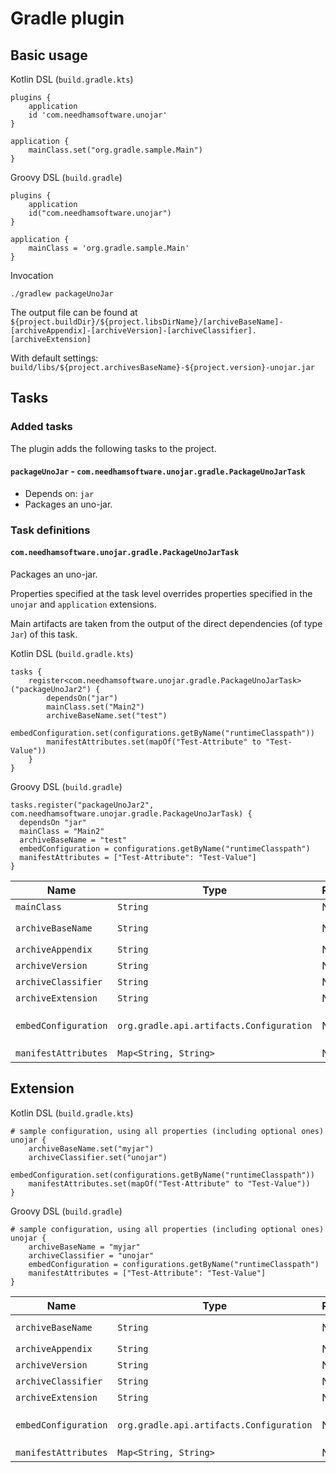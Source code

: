 # Gradle plugin

## Basic usage

Kotlin DSL (`build.gradle.kts`)
```
plugins {
    application
    id 'com.needhamsoftware.unojar'
}

application {
    mainClass.set("org.gradle.sample.Main")
}
```

Groovy DSL (`build.gradle`)
```
plugins {
    application
    id("com.needhamsoftware.unojar")
}

application {
    mainClass = 'org.gradle.sample.Main'
}
```

Invocation
```
./gradlew packageUnoJar
```

The output file can be found at `${project.buildDir}/${project.libsDirName}/[archiveBaseName]-[archiveAppendix]-[archiveVersion]-[archiveClassifier].[archiveExtension]`

With default settings: `build/libs/${project.archivesBaseName}-${project.version}-unojar.jar`

## Tasks

### Added tasks

The plugin adds the following tasks to the project.

#### `packageUnoJar` - `com.needhamsoftware.unojar.gradle.PackageUnoJarTask`

* Depends on: `jar`
* Packages an uno-jar.

### Task definitions

#### `com.needhamsoftware.unojar.gradle.PackageUnoJarTask`

Packages an uno-jar.

Properties specified at the task level overrides properties specified in the `unojar` and `application` extensions.

Main artifacts are taken from the output of the direct dependencies (of type `Jar`) of this task.

Kotlin DSL (`build.gradle.kts`)
```
tasks {
    register<com.needhamsoftware.unojar.gradle.PackageUnoJarTask>("packageUnoJar2") {
        dependsOn("jar")
        mainClass.set("Main2")
        archiveBaseName.set("test")
        embedConfiguration.set(configurations.getByName("runtimeClasspath"))
        manifestAttributes.set(mapOf("Test-Attribute" to "Test-Value"))
    }
}
```

Groovy DSL (`build.gradle`)
```
tasks.register("packageUnoJar2", com.needhamsoftware.unojar.gradle.PackageUnoJarTask) {
  dependsOn "jar"
  mainClass = "Main2"
  archiveBaseName = "test"
  embedConfiguration = configurations.getByName("runtimeClasspath")
  manifestAttributes = ["Test-Attribute": "Test-Value"]
}
```


| Name | Type | Required | Description |
| --- | --- | --- | --- |
| `mainClass` | `String` | No | Main class name. | 
| `archiveBaseName` | `String` | No | Archive base name. Default: `project.archivesBaseName` |
| `archiveAppendix` | `String` | No | Archive appendix. |
| `archiveVersion` | `String` | No | Archive version. Default: `project.version` |
| `archiveClassifier` | `String` | No | Archive classifier. Default: `"unojar"` |
| `archiveExtension` | `String` | No | Archive extension. Default: `"jar"` |
| `embedConfiguration` | `org.gradle.api.artifacts.Configuration` | No | Embed configuration. Library artifacts to include in the uno-jar. Default: `configurations.getByName("runtimeClasspath")` |
| `manifestAttributes` | `Map<String, String>` | No | Manifest attributes. |

## Extension

Kotlin DSL (`build.gradle.kts`)
```
# sample configuration, using all properties (including optional ones) 
unojar {
    archiveBaseName.set("myjar")
    archiveClassifier.set("unojar")
    embedConfiguration.set(configurations.getByName("runtimeClasspath")) 
    manifestAttributes.set(mapOf("Test-Attribute" to "Test-Value"))
}
```

Groovy DSL (`build.gradle`)
```
# sample configuration, using all properties (including optional ones) 
unojar {
    archiveBaseName = "myjar"
    archiveClassifier = "unojar"
    embedConfiguration = configurations.getByName("runtimeClasspath")
    manifestAttributes = ["Test-Attribute": "Test-Value"]
}
```

| Name | Type | Required | Description |
| --- | --- | --- | --- |
| `archiveBaseName` | `String` | No | Archive base name. Default: `project.archivesBaseName` |
| `archiveAppendix` | `String` | No | Archive appendix. |
| `archiveVersion` | `String` | No | Archive version. Default: `project.version` |
| `archiveClassifier` | `String` | No | Archive classifier. Default: `"unojar"` |
| `archiveExtension` | `String` | No | Archive extension. Default: `"jar"` |
| `embedConfiguration` | `org.gradle.api.artifacts.Configuration` | No | Embed configuration. Library artifacts to include in the uno-jar. Default: `configurations.getByName("runtimeClasspath")` |
| `manifestAttributes` | `Map<String, String>` | No | Manifest attributes. |
